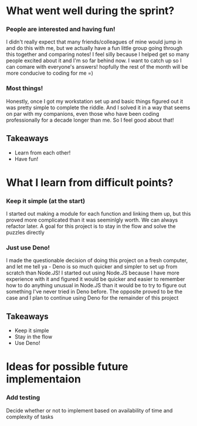 # What went well during the sprint?

### People are interested and having fun!

I didn't really expect that many friends/colleagues of mine would 
jump in and do this with me, but we actually have a fun little group 
going through this together and comparing notes! I feel silly 
because I helped get so many people excited about it and I'm so far 
behind now. I want to catch up so I can comare with everyone's 
answers! hopfully the rest of the month will be more conducive to 
coding for me =)

### Most things!

Honestly, once I got my workstation set up and basic things figured 
out it was pretty simple to complete the riddle. And I solved it in 
a way that seems on par with my companions, even those who have been
coding professionally for a decade longer than me. So I feel good 
about that!

## Takeaways

* Learn from each other!
* Have fun!

# What I learn from difficult points?

### Keep it simple (at the start)

I started out making a module for each function and linking them up, 
but this proved more complicated than it was seeminlgly worth. We 
can always refactor later. A goal for this project is to stay in the
flow and solve the puzzles directly

### Just use Deno!

I made the questionable decision of doing this project on a fresh 
computer, and let me tell ya - Deno is so much quicker and 
simpler to set up from scratch than Node.JS! I started out using
Node.JS because I have more experience with it and figured it would
be quicker and easier to remember how to do anything unusual in 
Node.JS than it would be to try to figure out something I've never 
tried in Deno before. The opposite proved to be the case and I plan 
to continue using Deno for the remainder of this project

## Takeaways

* Keep it simple
* Stay in the flow
* Use Deno!

# Ideas for possible future implementaion

### Add testing
Decide whether or not to implement based on availability of 
time and complexity of tasks